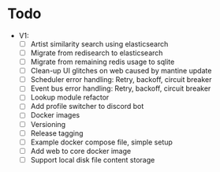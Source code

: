 # Todo

- V1:
  - [ ] Artist similarity search using elasticsearch
  - [ ] Migrate from redisearch to elasticsearch
  - [ ] Migrate from remaining redis usage to sqlite
  - [ ] Clean-up UI glitches on web caused by mantine update
  - [ ] Scheduler error handling: Retry, backoff, circuit breaker
  - [ ] Event bus error handling: Retry, backoff, circuit breaker
  - [ ] Lookup module refactor
  - [ ] Add profile switcher to discord bot
  - [ ] Docker images
  - [ ] Versioning
  - [ ] Release tagging
  - [ ] Example docker compose file, simple setup
  - [ ] Add web to core docker image
  - [ ] Support local disk file content storage
